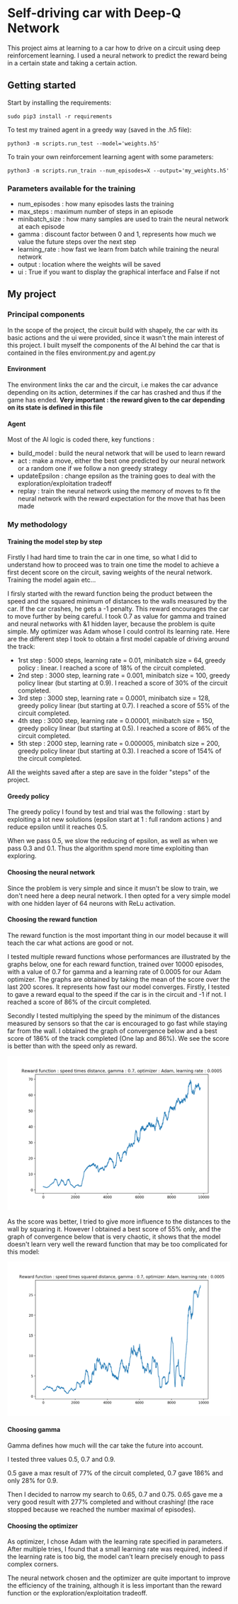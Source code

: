 # Self-driving car with Deep-Q Network

This project aims at learning to a car how to drive on a circuit using deep reinforcement learning. I used a neural network to predict the reward being in a certain state and taking a certain action.

## Getting started

Start by installing the requirements:
```
sudo pip3 install -r requirements
```
To test my trained agent in a greedy way (saved in the .h5 file):
```
python3 -m scripts.run_test --model='weights.h5'
```

To train your own reinforcement learning agent with some parameters:
```
python3 -m scripts.run_train --num_episodes=X --output='my_weights.h5'
```
### Parameters available for the training

* num_episodes : how many episodes lasts the training
* max_steps : maximum number of steps in an episode
* minibatch_size : how many samples are used to train the neural network at each episode
* gamma : discount factor between 0 and 1, represents how much we value the future steps over the next step
* learning_rate : how fast we learn from batch while training the neural network
* output : location where the weights will be saved
* ui : True if you want to display the graphical interface and False if not

## My project

### Principal components

In the scope of the project, the circuit build with shapely, the car with its basic actions and the ui were provided, since it wasn't the main interest of this project. I built myself the components of the AI behind the car that is contained in the files environment.py and agent.py

#### Environment 
The environment links the car and the circuit, i.e makes the car advance depending on its action, determines if the car has crashed and thus if the game has ended. **Very important : the reward given to the car depending on its state is defined in this file**

#### Agent

Most of the AI logic is coded there, key functions : 
* build_model : build the neural network that will be used to learn reward
* act : make a move, either the best one predicted by our neural network or a random one if we follow a non greedy strategy
* updateEpsilon : change epsilon as the training goes to deal with the exploration/exploitation tradeoff
* replay : train the neural network using the memory of moves to fit the neural network with the reward expectation for the move that has been made

### My methodology 

#### Training the model step by step

Firstly I had hard time to train the car in one time, so what I did to understand how to proceed was to train one time the model to achieve a first decent score on the circuit, saving weights of the neural network. Training the model again etc...

I firsly started with the reward function being the product between the speed and the squared minimum of distances to the walls measured by the car. If the car crashes, he gets a -1 penalty. This reward encourages the car to move further by being careful. I took 0.7 as value for gamma and trained and neural networks with &1 hidden layer, because the problem is quite simple. My optimizer was Adam whose I could control its learning rate.
Here are the different step I took to obtain a first model capable of driving around the track:
* 1rst step : 5000 steps, learning rate = 0.01, minibatch size = 64, greedy policy : linear. I reached a score of 18% of the circuit completed.
* 2nd step : 3000 step, learning rate = 0.001, minibatch size = 100, greedy policy linear (but starting at 0.9). I reached a score of 30% of the circuit completed.
* 3rd step : 3000 step, learning rate = 0.0001, minibatch size = 128, greedy policy linear (but starting at 0.7). I reached a score of 55% of the circuit completed.
* 4th step : 3000 step, learning rate = 0.00001, minibatch size = 150, greedy policy linear (but starting at 0.5). I reached a score of 86% of the circuit completed.
* 5th step : 2000 step, learning rate = 0.000005, minibatch size = 200, greedy policy linear (but starting at 0.3). I reached a score of 154% of the circuit completed.

All the weights saved after a step are save in the folder "steps" of the project. 

#### Greedy policy 

The greedy policy I found by test and trial was the following : start by exploiting a lot new solutions (epsilon start at 1 : full random actions ) and reduce epsilon until it reaches 0.5.

When we pass 0.5, we slow the reducing of epsilon, as well as when we pass 0.3 and 0.1. Thus the algorithm spend more time exploiting than exploring.

#### Choosing the neural network 

Since the problem is very simple and since it musn't be slow to train, we don't need here a deep neural network. I then opted for a very simple model with one hidden layer of 64 neurons with ReLu activation.

#### Choosing the reward function
The reward function is the most important thing in our model because it will teach the car what actions are good or not. 

I tested multiple reward functions whose performances are illustrated by the graphs below, one for each reward function, trained over 10000 episodes, with a value of 0.7 for gamma and a learning rate of 0.0005 for our Adam optimizer. The graphs are obtained by taking the mean of the score over the last 200 scores. It represents how fast our model converges.
Firstly, I tested to gave a reward equal to the speed if the car is in the circuit and -1 if not. I reached a score of 86% of the circuit completed.

Secondly I tested multiplying the speed by the minimum of the distances measured by sensors so that the car is encouraged to go fast while staying far from the wall. I obtained the graph of convergence below and a best score of 186% of the track completed (One lap and 86%). We see the score is better than with the speed only as reward.

![results1](./graphs/speed_times_distances.png)

As the score was better, I tried to give more influence to the distances to the wall by squaring it. However I obtained a best score of 55% only, and the graph of convergence below that is very chaotic, it shows that the model doesn't learn very well the reward function that may be too complicated for this model:

![results2](./graphs/speed_times_squared_distances.png)

#### Choosing gamma 

Gamma defines how much will the car take the future into account.

I tested three values  0.5, 0.7 and 0.9.

0.5 gave a max result of 77% of the circuit completed, 0.7 gave 186% and only 28% for 0.9.

Then I decided to narrow my search to 0.65, 0.7 and 0.75.
0.65 gave me a very good result with 277% completed and without crashing! (the race stopped because we reached the number maximal of episodes).

#### Choosing the optimizer

As optimizer, I chose Adam with the learning rate specified in parameters. After multiple tries, I found that a small learning rate was required, indeed if the learning rate is too big, the model can't learn precisely enough to pass complex corners.

The neural network chosen and the optimizer are quite important to improve the efficiency of the training, although it is less important than the reward function or the exploration/exploitation tradeoff.


